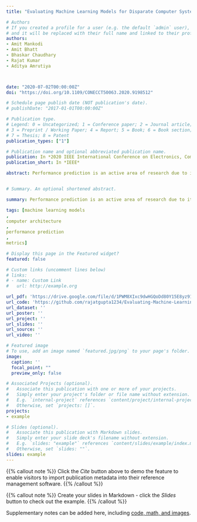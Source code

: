 ```yaml
---
title: "Evaluating Machine Learning Models for Disparate Computer Systems Performance Prediction"

# Authors
# If you created a profile for a user (e.g. the default `admin` user), write the username (folder name) here 
# and it will be replaced with their full name and linked to their profile.
authors:
- Amit Mankodi
- Amit Bhatt
- Bhaskar Chaudhary
- Rajat Kumar
- Aditya Amrutiya



date: "2020-07-02T00:00:00Z"
doi: "https://doi.org/10.1109/CONECCT50063.2020.9198512"

# Schedule page publish date (NOT publication's date).
# publishDate: "2017-01-01T00:00:00Z"

# Publication type.
# Legend: 0 = Uncategorized; 1 = Conference paper; 2 = Journal article;
# 3 = Preprint / Working Paper; 4 = Report; 5 = Book; 6 = Book section;
# 7 = Thesis; 8 = Patent
publication_types: ["1"]

# Publication name and optional abbreviated publication name.
publication: In *2020 IEEE International Conference on Electronics, Computing and Communication Technologies (CONECCT)*
publication_short: In *IEEE*

abstract: Performance prediction is an active area of research due to its applicability in the advancements of hardware-software co-development. Several empirical machine-learning models, such as linear models, non-linear models, probabilistic models, tree-based models and, neural networks, are used for performance prediction. Furthermore, the prediction model's accuracy may vary depending on performance data gathered for different software types (compute-bound, memory-bound) and different hardware (simulation-based or physical systems). We have examined fourteen machine-learning models on simulation-based hardware and physical systems by executing several benchmark programs with different computation and data access patterns. Our results show that the tree-based machine-learning models outperform all other models with median absolute percentage error (MedAPE) of less than 5% followed by bagging and boosting models that help to improve weak learners. We have also observed that prediction accuracy is higher on simulation-based hardware due to its deterministic nature as compared to physical systems. Moreover, in physical systems, the prediction accuracy of memory-bound algorithms is higher as compared to compute-bound algorithms due to manufacturer variability in processors.


# Summary. An optional shortened abstract.

summary: Performance prediction is an active area of research due to its applicability in the advancements of hardware-software co-development. Several empirical machine-learning models, such as linear models, non-linear models, probabilistic models, tree-based models and, neural networks, are used for performance prediction. Furthermore, the prediction model's accuracy may vary depending on performance data gathered for different software types (compute-bound, memory-bound) and different hardware (simulation-based or physical systems). We have examined fourteen machine-learning models on simulation-based hardware and physical systems by executing several benchmark programs with different computation and data access patterns. Our results show that the tree-based machine-learning models outperform all other models with median absolute percentage error (MedAPE) of less than 5% followed by bagging and boosting models that help to improve weak learners. We have also observed that prediction accuracy is higher on simulation-based hardware due to its deterministic nature as compared to physical systems. Moreover, in physical systems, the prediction accuracy of memory-bound algorithms is higher as compared to compute-bound algorithms due to manufacturer variability in processors.

tags: [machine learning models
,
computer architecture
,
performance prediction
,
metrics]

# Display this page in the Featured widget?
featured: false

# Custom links (uncomment lines below)
# links:
# - name: Custom Link
#   url: http://example.org

url_pdf: 'https://drive.google.com/file/d/1PWM8XIxc9dwHGQoDd80Y15E8yz91hmy9/view?usp=sharing'
url_code: 'https://github.com/rajatgupta1234/Evaluating-Machine-Learning-Models-for-Disparate-Computer-Systems-Performance-Prediction'
url_dataset: ''
url_poster: ''
url_project: ''
url_slides: ''
url_source: ''
url_video: ''

# Featured image
# To use, add an image named `featured.jpg/png` to your page's folder. 
image:
  caption: ''
  focal_point: ""
  preview_only: false

# Associated Projects (optional).
#   Associate this publication with one or more of your projects.
#   Simply enter your project's folder or file name without extension.
#   E.g. `internal-project` references `content/project/internal-project/index.md`.
#   Otherwise, set `projects: []`.
projects:
- example

# Slides (optional).
#   Associate this publication with Markdown slides.
#   Simply enter your slide deck's filename without extension.
#   E.g. `slides: "example"` references `content/slides/example/index.md`.
#   Otherwise, set `slides: ""`.
slides: example
---
```


{{% callout note %}}
Click the *Cite* button above to demo the feature to enable visitors to import publication metadata into their reference management software.
{{% /callout %}}

{{% callout note %}}
Create your slides in Markdown - click the *Slides* button to check out the example.
{{% /callout %}}

Supplementary notes can be added here, including [code, math, and images](https://wowchemy.com/docs/writing-markdown-latex/).
